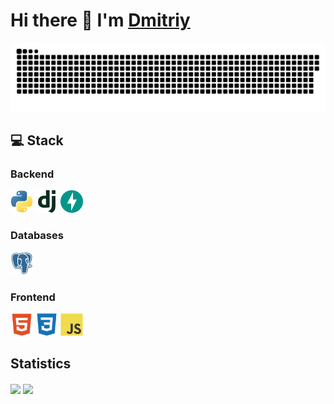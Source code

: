 # Hi there 👋 I'm [Dmitriy](https://clck.ru/38PcGe)

<p align="center">
 <img width="600" src="assets/github-snake.svg" alt="snake"/>
</p>

## 💻 Stack

### Backend

<img src="assets/icons/python.svg" width="36" height="36" alt="Python" />
<img src="assets/icons/django.svg" width="36" height="36" alt="Django" />
<img src="assets/icons/fastapi.svg" width="36" height="36" alt="FastAPI" />



### Databases

<img src="assets/icons/postgresql.svg" width="36" height="36" alt="PostgreSQL" />

### Frontend

<img src="assets/icons/html5.svg" width="36" height="36" alt="HTML5" />
<img src="assets/icons/css3.svg" width="36" height="36" alt="CSS3" />
<img src="assets/icons/javascript.svg" width="36" height="36" alt="JavaScript"/>


## Statistics

<span>
  <img align="center" src="https://github-readme-stats.vercel.app/api?username=XakepAnonim&theme=dracula&show_icons=true&count_private=true&hide_border=true&hide=stars" />
  <img align="center" src="https://github-readme-stats.vercel.app/api/top-langs/?username=XakepAnonim&theme=dracula&hide_border=true&layout=compact" />
</span>

